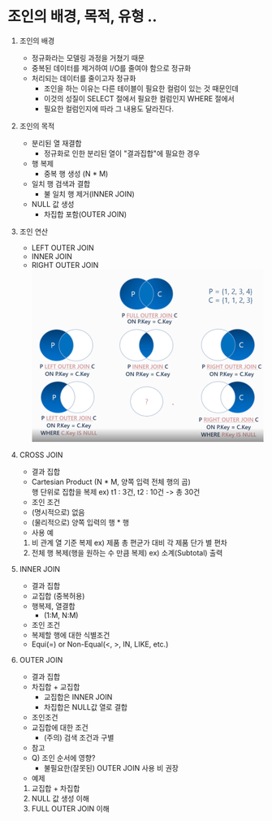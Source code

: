 # 조인의 배경, 목적, 유형 ..
1. 조인의 배경
    - 정규화라는 모델링 과정을 거쳤기 때문
    - 중복된 데이터를 제거하여 I/O를 줄여야 함으로 정규화
    - 처리되는 데이터를 줄이고자 정규화
      - 조인을 하는 이유는 다른 테이블이 필요한 컬럼이 있는 것 때문인데
      - 이것의 성질이 SELECT 절에서 필요한 컬럼인지 WHERE 절에서
      - 필요한 컬럼인지에 따라 그 내용도 달라진다.


2. 조인의 목적
    - 분리된 열 재결합
      - 정규화로 인한 분리된 열이 "결과집합"에 필요한 경우
    - 행 복제
      - 중복 행 생성 (N * M)
    - 일치 행 검색과 결합
      - 불 일치 행 제거(INNER JOIN)
    - NULL 값 생성
      - 차집합 포함(OUTER JOIN)


3. 조인 연산
    - LEFT OUTER JOIN
    - INNER JOIN
    - RIGHT OUTER JOIN
![join.png](join.png)


4. CROSS JOIN
    - 결과 집합
	- Cartesian Product
	(N * M, 양쪽 입력 전체 행의 곱)  
	행 단위로 집합을 복제
	ex) t1 : 3건, t2 : 10건 -> 총 30건
    - 조인 조건
	- (명시적으로) 없음
	- (물리적으로) 양쪽 입력의 행 * 행
    - 사용 예
	1. 비 관계 열 기준 복제
	ex) 제품 총 편균가 대비 각 제품 단가 별 편차
	2. 전체 행 복제(행을 원하는 수 만큼 복제)
	ex) 소계(Subtotal) 출력

5. INNER JOIN
    - 결과 집합
	- 교집합 (중복허용)
	- 행복제, 열결합 
	  - (1:M, N:M)
    - 조인 조건
	- 복제할 행에 대한 식별조건
	- Equi(=) or Non-Equal(<, >, IN, LIKE, etc.)

6. OUTER JOIN
    - 결과 집합
	- 차집합 + 교집합
	  - 교집합은 INNER JOIN
	  - 차집합은 NULL값 열로 결합
    - 조인조건
	- 교집합에 대한 조건
	  - (주의) 검색 조건과 구별
    - 참고
	- Q) 조인 순서에 영향?
	  - 불필요한(잘못된) OUTER JOIN 사용 비 권장
    - 예제
	1. 교집합 + 차집합
	2. NULL 값 생성 이해
	3. FULL OUTER JOIN 이해




